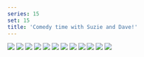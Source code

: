 ```yaml
---
series: 15
set: 15
title: 'Comedy time with Suzie and Dave!'
---
```


![](../../../../assets/ribald-youth/part-15/pg168.jpg)
![](../../../../assets/ribald-youth/part-15/pg169.jpg)
![](../../../../assets/ribald-youth/part-15/pg170.jpg)
![](../../../../assets/ribald-youth/part-15/pg171.jpg)
![](../../../../assets/ribald-youth/part-15/pg172.jpg)
![](../../../../assets/ribald-youth/part-15/pg173.jpg)
![](../../../../assets/ribald-youth/part-15/pg174.jpg)
![](../../../../assets/ribald-youth/part-15/pg175.jpg)
![](../../../../assets/ribald-youth/part-15/pg176.jpg)
![](../../../../assets/ribald-youth/part-15/pg177.jpg)
![](../../../../assets/ribald-youth/part-15/pg178.jpg)
![](../../../../assets/ribald-youth/part-15/pg179.jpg)